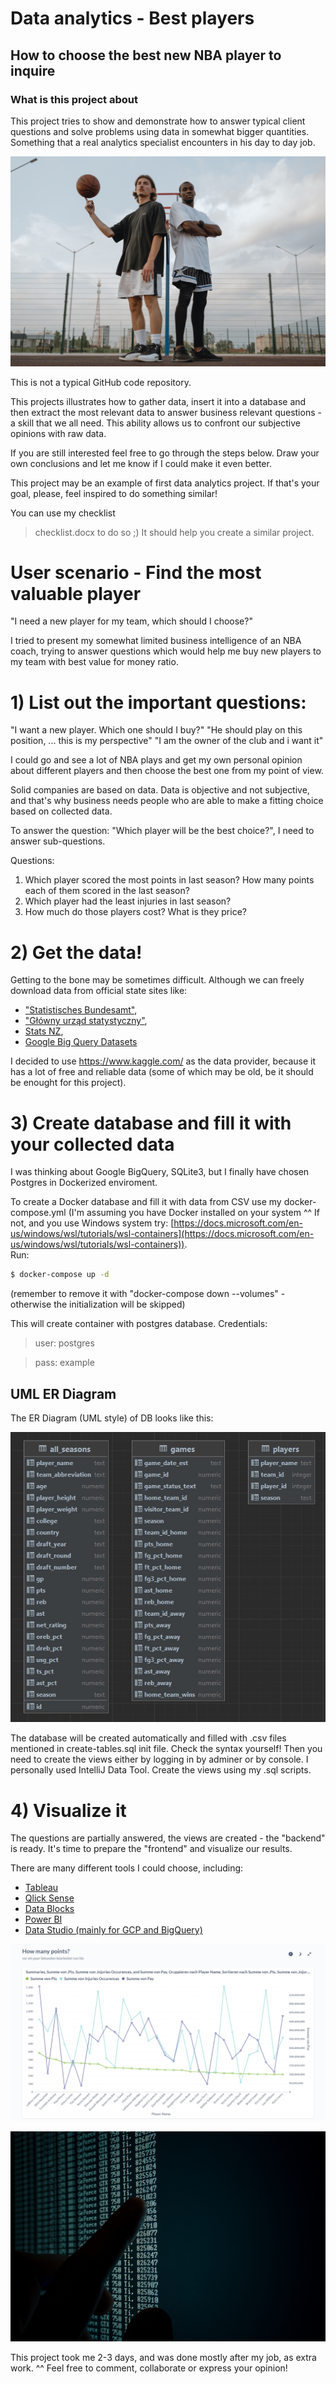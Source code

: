 # Data analytics - Best players
## How to choose the best new NBA player to inquire

### What is this project about

This project tries to show and demonstrate how to answer typical client questions and solve problems using data in somewhat bigger quantities.
Something that a real analytics specialist encounters in his day to day job.  

![Foto von Tima Miroshnichenko von Pexels](./img/tima-miroshnichenko-5586480.jpg)

This is not a typical GitHub code repository.

This projects illustrates how to gather data, insert it into a database and 
then extract the most relevant data to answer business relevant questions - a skill that we all need.
This ability allows us to confront our subjective opinions with raw data.

If you are still interested feel free to go through the steps below. 
Draw your own conclusions and let me know if I could make it even better.  

This project may be an example of first data analytics project.
If that's your goal, please, feel inspired to do something similar!

You can use my checklist 
>checklist.docx 
to do so ;) It should help you create a similar project.


# User scenario - Find the most valuable player

"I need a new player for my team, which should I choose?"

I tried to present my somewhat limited business intelligence of an NBA coach, trying to answer questions which would
help me buy new players to my team with best value for money ratio.

# 1) List out the important questions:

"I want a new player. Which one should I buy?"
"He should play on this position, ... this is my perspective"
"I am the owner of the club and i want it"

I could go and see a lot of NBA plays and get my own personal opinion
about different players and then choose the best one from my point of view.

Solid companies are based on data. Data is objective and not subjective, 
and that's why business needs people who are able to make a fitting choice 
based on collected data.

To answer the question: "Which player will be the best choice?", I need to answer sub-questions.

Questions:
1. Which player scored the most points in last season? How many points each of them scored in the last season?
2. Which player had the least injuries in last season?
3. How much do those players cost? What is they price?  


# 2) Get the data!

Getting to the bone may be sometimes difficult. Although we can freely download data from official state sites like:
- ["Statistisches Bundesamt"](https://www.destatis.de/DE/Home/_inhalt.html),
- ["Główny urząd statystyczny"](https://stat.gov.pl/),
- [Stats NZ](https://stats.govt.nz/large-datasets/csv-files-for-download/),
- [Google Big Query Datasets](https://cloud.google.com/bigquery/)


I decided to use https://www.kaggle.com/ as the data provider, because it has a lot of free and reliable data (some of which may be old, be it should be enought for this project).

# 3) Create database and fill it with your collected data

I was thinking about Google BigQuery, SQLite3, but I finally have chosen Postgres in Dockerized enviroment.

To create a Docker database and fill it with data from CSV use my docker-compose.yml 
(I'm assuming you have Docker installed on your system ^^ If not, and you use Windows system try: [https://docs.microsoft.com/en-us/windows/wsl/tutorials/wsl-containers](https://docs.microsoft.com/en-us/windows/wsl/tutorials/wsl-containers)).   
Run:  
```sh
$ docker-compose up -d 
```
(remember to remove it with "docker-compose down --volumes" - otherwise the initialization will be skipped)

This will create container with postgres database. Credentials:
> user: postgres  

> pass: example 

## UML ER Diagram
The ER Diagram (UML style) of DB looks like this:

![UML diagram](./img/database-UML.jpg)  

The database will be created automatically and filled with .csv files mentioned in create-tables.sql init file. Check the syntax yourself! Then you need to create the views either by logging in by adminer or by console. I personally used IntelliJ Data Tool. Create the views using my .sql scripts.

# 4) Visualize it

The questions are partially answered, the views are created - the "backend" is ready. It's time to prepare the "frontend" and visualize our results.

There are many different tools I could choose, including:
- [Tableau](https://www.tableau.com/)
- [Qlick Sense](https://www.qlik.com/)
- [Data Blocks](https://datablocks.pro/)
- [Power BI](https://powerbi.microsoft.com/en-au/)
- [Data Studio (mainly for GCP and BigQuery)](https://datastudio.google.com/)

![PNG with results](./final-results.png)

![Foto von Vitaly Vlasov von Pexels](./img/vitaly-vlasov-1342460.jpg)


This project took me 2-3 days, and was done mostly after my job, as extra work. ^^
Feel free to comment, collaborate or express your opinion!

